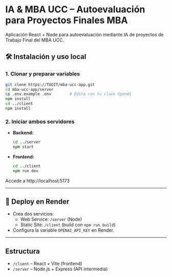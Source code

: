 # IA & MBA UCC – Autoevaluación para Proyectos Finales MBA

Aplicación React + Node para autoevaluación mediante IA de proyectos de Trabajo Final del MBA UCC.

## 🛠 Instalación y uso local

### 1. Clonar y preparar variables
```bash
git clone https://TUGIT/mba-ucc-app.git
cd mba-ucc-app/server
cp .env.example .env        # Edita con tu clave OpenAI
npm install
cd ../client
npm install
```

### 2. Iniciar ambos servidores
- **Backend:**  
  ```bash
  cd ../server
  npm start
  ```
- **Frontend:**  
  ```bash
  cd ../client
  npm run dev
  ```

Accede a http://localhost:5173

---

## 🚀 Deploy en Render

- Crea dos servicios:  
  - Web Service: `/server` (Node)  
  - Static Site: `/client` (build con `npm run build`)
- Configura la variable `OPENAI_API_KEY` en Render.

---

## Estructura

- `/client` – React + Vite (frontend)
- `/server` – Node.js + Express (API intermedia)